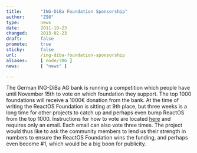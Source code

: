 ```yaml
---
title:       "ING-DiBa Foundation Sponsorship"
author:      "Z98"
type:        news
date:        2011-10-23
changed:     2013-02-23
draft:       false
promote:     true
sticky:      false
url:         /ing-diba-foundation-sponsorship
aliases:     [ node/306 ]
news:        [ "news" ]

---
```


The German ING-DiBa AG bank is running a competition which people have until November 15th to vote on which foundation they support.  The top 1000 foundations will receive a 1000€ donation from the bank.  At the time of writing the ReactOS Foundation is sitting at 9th place, but three weeks is a long time for other projects to catch up and perhaps even bump ReactOS from the top 1000.  Instructions for how to vote are located <a href="http://reactos.org/pipermail/ros-dev/2011-October/014928.html">here</a> and requires only an email.  Each email can also vote three times.  The project would thus like to ask the community members to lend us their strength in numbers to ensure the ReactOS Foundation wins the funding, and perhaps even become #1, which would be a big boon for publicity.
